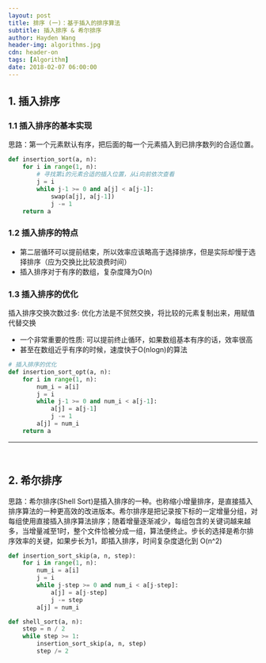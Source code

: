 ```yaml
---
layout: post
title: 排序 (一)：基于插入的排序算法
subtitle: 插入排序 & 希尔排序
author: Hayden Wang
header-img: algorithms.jpg
cdn: header-on
tags: [Algorithm]
date: 2018-02-07 06:00:00
---
```


## 1. 插入排序

### 1.1 插入排序的基本实现

思路：第一个元素默认有序，把后面的每一个元素插入到已排序数列的合适位置。

```python
def insertion_sort(a, n):
    for i in range(1, n):
        # 寻找第i的元素合适的插入位置，从i向前依次查看
        j = i
        while j-1 >= 0 and a[j] < a[j-1]:
            swap(a[j], a[j-1])
            j -= 1
    return a
```

### 1.2 插入排序的特点
- 第二层循环可以提前结束，所以效率应该略高于选择排序，但是实际却慢于选择排序（应为交换比比较浪费时间）
- 插入排序对于有序的数组，复杂度降为O(n)

### 1.3 插入排序的优化

插入排序交换次数过多: 优化方法是不贸然交换，将比较的元素复制出来，用赋值代替交换
- 一个非常重要的性质: 可以提前终止循环，如果数组基本有序的话，效率很高
- 甚至在数组近乎有序的时候，速度快于O(nlogn)的算法

```python
# 插入排序的优化
def insertion_sort_opt(a, n):
    for i in range(1, n):
        num_i = a[i]
        j = i
        while j-1 >= 0 and num_i < a[j-1]:
            a[j] = a[j-1]
            j -= 1
        a[j] = num_i
    return a
```

---
<br>

## 2. 希尔排序

思路：希尔排序(Shell Sort)是插入排序的一种。也称缩小增量排序，是直接插入排序算法的一种更高效的改进版本。希尔排序是把记录按下标的一定增量分组，对每组使用直接插入排序算法排序；随着增量逐渐减少，每组包含的关键词越来越多，当增量减至1时，整个文件恰被分成一组，算法便终止。步长的选择是希尔排序效率的关键，如果步长为1，即插入排序，时间复杂度退化到 O(n^2)

```python
def insertion_sort_skip(a, n, step):
    for i in range(1, n):
        num_i = a[i]
        j = i
        while j-step >= 0 and num_i < a[j-step]:
            a[j] = a[j-step]
            j -= step
        a[j] = num_i

def shell_sort(a, n):
    step = n / 2
    while step >= 1:
        insertion_sort_skip(a, n, step)
        step /= 2
```
